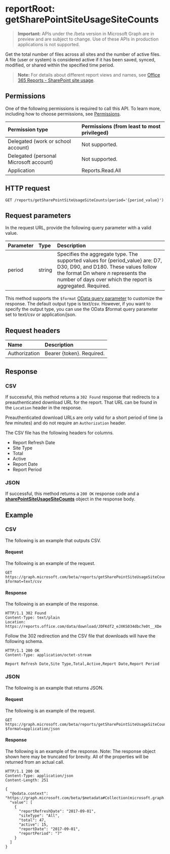 # reportRoot: getSharePointSiteUsageSiteCounts

> **Important:** APIs under the /beta version in Microsoft Graph are in preview and are subject to change. Use of these APIs in production applications is not supported.

Get the total number of files across all sites and the number of active files. A file (user or system) is considered active if it has been saved, synced, modified, or shared within the specified time period.

> **Note:** For details about different report views and names, see [Office 365 Reports - SharePoint site usage](https://support.office.com/client/SharePoint-site-usage-4ecfb843-e5d5-464d-8bf6-7ed512a9b213).

## Permissions

One of the following permissions is required to call this API. To learn more, including how to choose permissions, see [Permissions](../../../concepts/permissions_reference.md).

| Permission type                        | Permissions (from least to most privileged) |
| :------------------------------------- | :--------------------------------------- |
| Delegated (work or school account)     | Not supported.                           |
| Delegated (personal Microsoft account) | Not supported.                           |
| Application                            | Reports.Read.All                         |

## HTTP request

<!-- { "blockType": "ignored" } --> 

```http
GET /reports/getSharePointSiteUsageSiteCounts(period='{period_value}')
```

## Request parameters

In the request URL, provide the following query parameter with a valid value.

| Parameter | Type   | Description                              |
| :-------- | :----- | :--------------------------------------- |
| period    | string | Specifies the aggregate type. The supported values for {period_value} are: D7, D30, D90, and D180. These values follow the format D*n* where *n* represents the number of days over which the report is aggregated. Required. |

This method supports the `$format` [OData query parameter](../../../concepts/query_parameters.md) to customize the response. The default output type is text/csv. However, if you want to specify the output type, you can use the OData $format query parameter set to text/csv or application/json.

## Request headers

| Name          | Description               |
| :------------ | :------------------------ |
| Authorization | Bearer {token}. Required. |

## Response

### CSV

If successful, this method returns a `302 Found` response that redirects to a preauthenticated download URL for the report. That URL can be found in the `Location` header in the response.

Preauthenticated download URLs are only valid for a short period of time (a few minutes) and do not require an `Authorization` header.

The CSV file has the following headers for columns.

- Report Refresh Date
- Site Type
- Total
- Active
- Report Date
- Report Period

### JSON

If successful, this method returns a `200 OK` response code and a **[sharePointSiteUsageSiteCounts](..resources/sharepointsiteusagesitecounts.md)** object in the response body.

## Example

### CSV

The following is an example that outputs CSV.

#### Request

The following is an example of the request.

<!-- {
  "blockType": "request",
  "name": "reportroot_getsharepointsiteusagesitecounts_csv"
}-->

```http
GET https://graph.microsoft.com/beta/reports/getSharePointSiteUsageSiteCounts(period='D7')?$format=text/csv
```

#### Response

The following is an example of the response.

<!-- { "blockType": "ignored" } --> 

```http
HTTP/1.1 302 Found
Content-Type: text/plain
Location: https://reports.office.com/data/download/JDFKdf2_eJXKS034dbc7e0t__XDe
```

Follow the 302 redirection and the CSV file that downloads will have the following schema.

<!-- {
  "blockType": "response",
  "truncated": true,
  "@odata.type": "stream"
} -->

```http
HTTP/1.1 200 OK
Content-Type: application/octet-stream

Report Refresh Date,Site Type,Total,Active,Report Date,Report Period
```

### JSON

The following is an example that returns JSON.

#### Request

The following is an example of the request.

<!-- {
  "blockType": "request",
  "name": "reportroot_getsharepointsiteusagesitecounts_json"
}-->

```http
GET https://graph.microsoft.com/beta/reports/getSharePointSiteUsageSiteCounts(period='D7')?$format=application/json
```

#### Response

The following is an example of the response.
Note: The response object shown here may be truncated for brevity. All of the properties will be returned from an actual call.

<!-- {
  "blockType": "response",
  "truncated": true,
  "@odata.type": "microsoft.graph.sharePointSiteUsageSiteCounts"
} -->

```http
HTTP/1.1 200 OK
Content-Type: application/json
Content-Length: 251

{
  "@odata.context": "https://graph.microsoft.com/beta/$metadata#Collection(microsoft.graph.sharePointSiteUsageSiteCounts)", 
  "value": [
    {
      "reportRefreshDate": "2017-09-01", 
      "siteType": "All", 
      "total": 47, 
      "active": 15, 
      "reportDate": "2017-09-01", 
      "reportPeriod": "7"
    }
  ]
}
```
